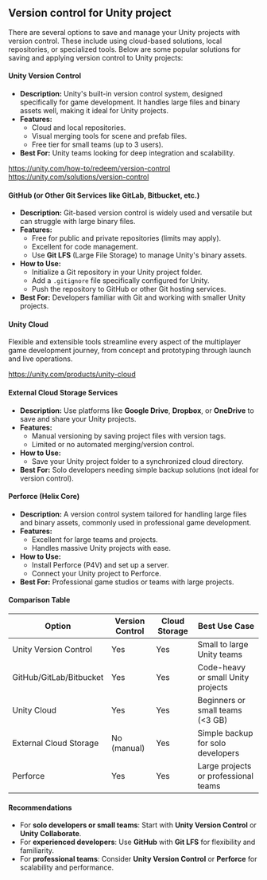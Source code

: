 ## Version control for Unity project


There are several options to save and manage your Unity projects with version control. These include using cloud-based solutions, local repositories, or specialized tools. Below are some popular solutions for saving and applying version control to Unity projects:


#### Unity Version Control 

-   **Description:** Unity's built-in version control system, designed specifically for game development. It handles large files and binary assets well, making it ideal for Unity projects.
-   **Features:**
    -   Cloud and local repositories.
    -   Visual merging tools for scene and prefab files.
    -   Free tier for small teams (up to 3 users).
-   **Best For:** Unity teams looking for deep integration and scalability.

https://unity.com/how-to/redeem/version-control \
https://unity.com/solutions/version-control

#### **GitHub (or Other Git Services like GitLab, Bitbucket, etc.)**

-   **Description:** Git-based version control is widely used and versatile but can struggle with large binary files.
-   **Features:**
    -   Free for public and private repositories (limits may apply).
    -   Excellent for code management.
    -   Use **Git LFS** (Large File Storage) to manage Unity's binary assets.
-   **How to Use:**
    -   Initialize a Git repository in your Unity project folder.
    -   Add a `.gitignore` file specifically configured for Unity.
    -   Push the repository to GitHub or other Git hosting services.
-   **Best For:** Developers familiar with Git and working with smaller Unity projects.

#### Unity Cloud
Flexible and extensible tools streamline every aspect of the multiplayer game development journey, from concept and prototyping through launch and live operations.


https://unity.com/products/unity-cloud
#### **External Cloud Storage Services**

-   **Description:** Use platforms like **Google Drive**, **Dropbox**, or **OneDrive** to save and share your Unity projects.
-   **Features:**
    -   Manual versioning by saving project files with version tags.
    -   Limited or no automated merging/version control.
-   **How to Use:**
    -   Save your Unity project folder to a synchronized cloud directory.
-   **Best For:** Solo developers needing simple backup solutions (not ideal for version control).

#### **Perforce (Helix Core)**

-   **Description:** A version control system tailored for handling large files and binary assets, commonly used in professional game development.
-   **Features:**
    -   Excellent for large teams and projects.
    -   Handles massive Unity projects with ease.
-   **How to Use:**
    -   Install Perforce (P4V) and set up a server.
    -   Connect your Unity project to Perforce.
-   **Best For:** Professional game studios or teams with large projects.

#### **Comparison Table**

| **Option** | **Version Control** | **Cloud Storage** | **Best Use Case** |
| --- | --- | --- | --- |
| Unity Version Control | Yes | Yes | Small to large Unity teams |
| GitHub/GitLab/Bitbucket | Yes | Yes | Code-heavy or small Unity projects |
| Unity Cloud | Yes | Yes | Beginners or small teams (<3 GB) |
| External Cloud Storage | No (manual) | Yes | Simple backup for solo developers |
| Perforce | Yes | Yes | Large projects or professional teams |

#### **Recommendations**

-   For **solo developers or small teams**: Start with **Unity Version Control** or **Unity Collaborate**.
-   For **experienced developers**: Use **GitHub** with **Git LFS** for flexibility and familiarity.
-   For **professional teams**: Consider **Unity Version Control** or **Perforce** for scalability and performance.

